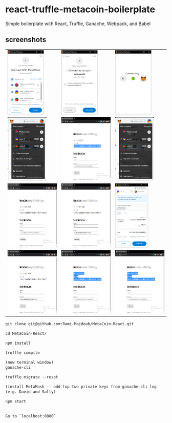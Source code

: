# react-truffle-metacoin-boilerplate
Simple boilerplate with React, Truffle, Ganache, Webpack, and Babel

## screenshots
<table>
	<tr>
  	<td> <img src="./screenshots/screenshot_00.png" height="200"> </td>
  	<td> <img src="./screenshots/screenshot_01.png" height="200"> </td>
  	<td> <img src="./screenshots/screenshot_02.png" height="200"> </td>
	</tr>
	<tr>
  	<td> <img src="./screenshots/screenshot_03.png" height="200"> </td>
  	<td> <img src="./screenshots/screenshot_04.png" height="200"> </td>
  	<td> <img src="./screenshots/screenshot_05.png" height="200"> </td>
	</tr>
	<tr>
  	<td> <img src="./screenshots/screenshot_06.png" height="200"> </td>
  	<td> <img src="./screenshots/screenshot_07.png" height="200"> </td>
  	<td> <img src="./screenshots/screenshot_08.png" height="200"> </td>
	</tr>
	<tr>
  	<td> <img src="./screenshots/screenshot_09.png" height="200"> </td>
  	<td> <img src="./screenshots/screenshot_10.png" height="200"> </td>
		<td> <img src="./screenshots/screenshot_10.png" height="200"> </td>
	</tr>
</table>

```
git clone git@github.com:Rami-Majdoub/MetaCoin-React.git
```
```
cd MetaCoin-React/
```
```
npm install
```
```
truffle compile
```
```
(new terminal window)
ganache-cli
```
```
truffle migrate --reset
```
```
(install MetaMask -- add top two private keys from ganache-cli log (e.g. David and Sally)
```
```
npm start
```
```

Go to `localhost:8080`
